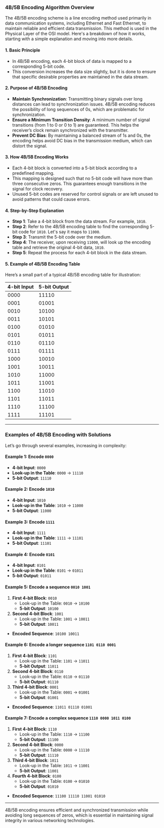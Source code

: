 ### 4B/5B Encoding Algorithm Overview

The 4B/5B encoding scheme is a line encoding method used primarily in data communication systems, including Ethernet and Fast Ethernet, to maintain reliable and efficient data transmission. This method is used in the Physical Layer of the OSI model. Here's a breakdown of how it works, starting with a simple explanation and moving into more details.

#### **1\. Basic Principle**

* In 4B/5B encoding, each 4-bit block of data is mapped to a corresponding 5-bit code.
* This conversion increases the data size slightly, but it is done to ensure that specific desirable properties are maintained in the data stream.

#### **2\. Purpose of 4B/5B Encoding**

* **Maintain Synchronization**: Transmitting binary signals over long distances can lead to synchronization issues. 4B/5B encoding reduces the possibility of long sequences of 0s, which are problematic for synchronization.
* **Ensure a Minimum Transition Density**: A minimum number of signal transitions (from 1 to 0 or 0 to 1) are guaranteed. This helps the receiver’s clock remain synchronized with the transmitter.
* **Prevent DC Bias**: By maintaining a balanced stream of 1s and 0s, the encoding helps avoid DC bias in the transmission medium, which can distort the signal.

#### **3\. How 4B/5B Encoding Works**

* Each 4-bit block is converted into a 5-bit block according to a predefined mapping.
* This mapping is designed such that no 5-bit code will have more than three consecutive zeros. This guarantees enough transitions in the signal for clock recovery.
* Unused 5-bit codes are reserved for control signals or are left unused to avoid patterns that could cause errors.

#### **4\. Step-by-Step Explanation**

* **Step 1**: Take a 4-bit block from the data stream. For example, `1010`.
* **Step 2**: Refer to the 4B/5B encoding table to find the corresponding 5-bit code for `1010`. Let's say it maps to `11000`.
* **Step 3**: Transmit the 5-bit code over the medium.
* **Step 4**: The receiver, upon receiving `11000`, will look up the encoding table and retrieve the original 4-bit data, `1010`.
* **Step 5**: Repeat the process for each 4-bit block in the data stream.

#### **5\. Example of 4B/5B Encoding Table**

Here’s a small part of a typical 4B/5B encoding table for illustration:

| 4-bit Input | 5-bit Output |
| ----------- | ------------ |
| 0000        | 11110        |
| 0001        | 01001        |
| 0010        | 10100        |
| 0011        | 10101        |
| 0100        | 01010        |
| 0101        | 01011        |
| 0110        | 01110        |
| 0111        | 01111        |
| 1000        | 10010        |
| 1001        | 10011        |
| 1010        | 11000        |
| 1011        | 11001        |
| 1100        | 11010        |
| 1101        | 11011        |
| 1110        | 11100        |
| 1111        | 11101        |

* * *

### Examples of 4B/5B Encoding with Solutions

Let’s go through several examples, increasing in complexity:

#### **Example 1**: Encode `0000`

* **4-bit Input**: `0000`
* **Look-up in the Table**: `0000` → `11110`
* **5-bit Output**: `11110`

#### **Example 2**: Encode `1010`

* **4-bit Input**: `1010`
* **Look-up in the Table**: `1010` → `11000`
* **5-bit Output**: `11000`

#### **Example 3**: Encode `1111`

* **4-bit Input**: `1111`
* **Look-up in the Table**: `1111` → `11101`
* **5-bit Output**: `11101`

#### **Example 4**: Encode `0101`

* **4-bit Input**: `0101`
* **Look-up in the Table**: `0101` → `01011`
* **5-bit Output**: `01011`

#### **Example 5**: Encode a sequence `0010 1001`

1. **First 4-bit Block**: `0010`
    * Look-up in the Table: `0010` → `10100`
    * **5-bit Output**: `10100`
2. **Second 4-bit Block**: `1001`
    * Look-up in the Table: `1001` → `10011`
    * **5-bit Output**: `10011`

* **Encoded Sequence**: `10100 10011`

#### **Example 6**: Encode a longer sequence `1101 0110 0001`

1. **First 4-bit Block**: `1101`
    * Look-up in the Table: `1101` → `11011`
    * **5-bit Output**: `11011`
2. **Second 4-bit Block**: `0110`
    * Look-up in the Table: `0110` → `01110`
    * **5-bit Output**: `01110`
3. **Third 4-bit Block**: `0001`
    * Look-up in the Table: `0001` → `01001`
    * **5-bit Output**: `01001`

* **Encoded Sequence**: `11011 01110 01001`

#### **Example 7**: Encode a complex sequence `1110 0000 1011 0100`

1. **First 4-bit Block**: `1110`
    * Look-up in the Table: `1110` → `11100`
    * **5-bit Output**: `11100`
2. **Second 4-bit Block**: `0000`
    * Look-up in the Table: `0000` → `11110`
    * **5-bit Output**: `11110`
3. **Third 4-bit Block**: `1011`
    * Look-up in the Table: `1011` → `11001`
    * **5-bit Output**: `11001`
4. **Fourth 4-bit Block**: `0100`
    * Look-up in the Table: `0100` → `01010`
    * **5-bit Output**: `01010`

* **Encoded Sequence**: `11100 11110 11001 01010`

* * *

4B/5B encoding ensures efficient and synchronized transmission while avoiding long sequences of zeros, which is essential in maintaining signal integrity in various networking technologies.
